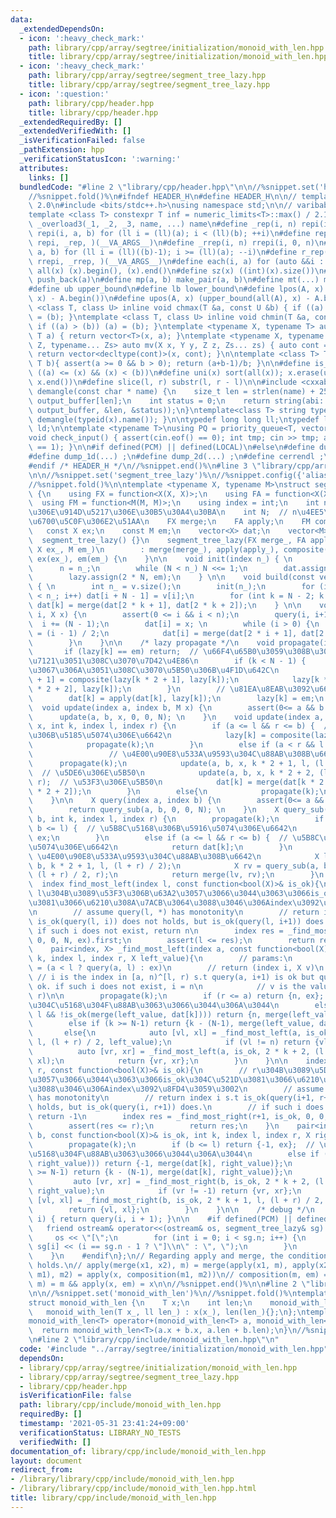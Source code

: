 ```yaml
---
data:
  _extendedDependsOn:
  - icon: ':heavy_check_mark:'
    path: library/cpp/array/segtree/initialization/monoid_with_len.hpp
    title: library/cpp/array/segtree/initialization/monoid_with_len.hpp
  - icon: ':heavy_check_mark:'
    path: library/cpp/array/segtree/segment_tree_lazy.hpp
    title: library/cpp/array/segtree/segment_tree_lazy.hpp
  - icon: ':question:'
    path: library/cpp/header.hpp
    title: library/cpp/header.hpp
  _extendedRequiredBy: []
  _extendedVerifiedWith: []
  _isVerificationFailed: false
  _pathExtension: hpp
  _verificationStatusIcon: ':warning:'
  attributes:
    links: []
  bundledCode: "#line 2 \"library/cpp/header.hpp\"\n\n//%snippet.set('header')%\n\
    //%snippet.fold()%\n#ifndef HEADER_H\n#define HEADER_H\n\n// template version\
    \ 2.0\n#include <bits/stdc++.h>\nusing namespace std;\n\n// varibable settings\n\
    template <class T> constexpr T inf = numeric_limits<T>::max() / 2.1;\n\n#define\
    \ _overload3(_1, _2, _3, name, ...) name\n#define _rep(i, n) repi(i, 0, n)\n#define\
    \ repi(i, a, b) for (ll i = (ll)(a); i < (ll)(b); ++i)\n#define rep(...) _overload3(__VA_ARGS__,\
    \ repi, _rep, )(__VA_ARGS__)\n#define _rrep(i, n) rrepi(i, 0, n)\n#define rrepi(i,\
    \ a, b) for (ll i = (ll)((b)-1); i >= (ll)(a); --i)\n#define r_rep(...) _overload3(__VA_ARGS__,\
    \ rrepi, _rrep, )(__VA_ARGS__)\n#define each(i, a) for (auto &&i : a)\n#define\
    \ all(x) (x).begin(), (x).end()\n#define sz(x) ((int)(x).size())\n#define pb(a)\
    \ push_back(a)\n#define mp(a, b) make_pair(a, b)\n#define mt(...) make_tuple(__VA_ARGS__)\n\
    #define ub upper_bound\n#define lb lower_bound\n#define lpos(A, x) (lower_bound(all(A),\
    \ x) - A.begin())\n#define upos(A, x) (upper_bound(all(A), x) - A.begin())\ntemplate\
    \ <class T, class U> inline void chmax(T &a, const U &b) { if ((a) < (b)) (a)\
    \ = (b); }\ntemplate <class T, class U> inline void chmin(T &a, const U &b) {\
    \ if ((a) > (b)) (a) = (b); }\ntemplate <typename X, typename T> auto mv(X x,\
    \ T a) { return vector<T>(x, a); }\ntemplate <typename X, typename Y, typename\
    \ Z, typename... Zs> auto mv(X x, Y y, Z z, Zs... zs) { auto cont = mv(y, z, zs...);\
    \ return vector<decltype(cont)>(x, cont); }\n\ntemplate <class T> T cdiv(T a,\
    \ T b){ assert(a >= 0 && b > 0); return (a+b-1)/b; }\n\n#define is_in(x, a, b)\
    \ ((a) <= (x) && (x) < (b))\n#define uni(x) sort(all(x)); x.erase(unique(all(x)),\
    \ x.end())\n#define slice(l, r) substr(l, r - l)\n\n#include <cxxabi.h>\nstring\
    \ demangle(const char * name) {\n    size_t len = strlen(name) + 256;\n    char\
    \ output_buffer[len];\n    int status = 0;\n    return string(abi::__cxa_demangle(name,\
    \ output_buffer, &len, &status));\n}\ntemplate<class T> string type(T x){ return\
    \ demangle(typeid(x).name()); }\n\ntypedef long long ll;\ntypedef long double\
    \ ld;\n\ntemplate <typename T>\nusing PQ = priority_queue<T, vector<T>, greater<T>>;\n\
    void check_input() { assert(cin.eof() == 0); int tmp; cin >> tmp; assert(cin.eof()\
    \ == 1); }\n\n#if defined(PCM) || defined(LOCAL)\n#else\n#define dump(...) ;\n\
    #define dump_1d(...) ;\n#define dump_2d(...) ;\n#define cerrendl ;\n#endif\n\n\
    #endif /* HEADER_H */\n//%snippet.end()%\n#line 3 \"library/cpp/array/segtree/segment_tree_lazy.hpp\"\
    \n\n//%snippet.set('segment_tree_lazy')%\n//%snippet.config({'alias':'lazy'})%\n\
    //%snippet.fold()%\n\ntemplate <typename X, typename M>\nstruct segment_tree_lazy\
    \ {\n    using FX = function<X(X, X)>;\n    using FA = function<X(X, M)>;\n  \
    \  using FM = function<M(M, M)>;\n    using index = int;\n    int n;  // \u5143\
    \u306E\u914D\u5217\u306E\u30B5\u30A4\u30BA\n    int N;  // n\u4EE5\u4E0A\u306E\
    \u6700\u5C0F\u306E2\u51AA\n    FX merge;\n    FA apply;\n    FM composite;\n \
    \   const X ex;\n    const M em;\n    vector<X> dat;\n    vector<M> lazy;\n  \
    \  segment_tree_lazy() {}\n    segment_tree_lazy(FX merge_, FA apply_, FM composite_,\
    \ X ex_, M em_)\n        : merge(merge_), apply(apply_), composite(composite_),\
    \ ex(ex_), em(em_) {\n    }\n\n    void init(index n_) { \n        N = 1;\n  \
    \      n = n_;\n        while (N < n_) N <<= 1;\n        dat.assign(2 * N, ex);\n\
    \        lazy.assign(2 * N, em);\n    } \n\n    void build(const vector<X> &v)\
    \ { \n        int n_ = v.size();\n        init(n_);\n        for (int i = 0; i\
    \ < n_; i++) dat[i + N - 1] = v[i];\n        for (int k = N - 2; k >= 0; k--)\
    \ dat[k] = merge(dat[2 * k + 1], dat[2 * k + 2]);\n    } \n\n    void set(index\
    \ i, X x) {\n        assert(0 <= i && i < n);\n        query(i, i+1);\n      \
    \  i += (N - 1);\n        dat[i] = x; \n        while (i > 0) {\n            i\
    \ = (i - 1) / 2;\n            dat[i] = merge(dat[2 * i + 1], dat[2 * i + 2]);\n\
    \        }\n    }\n\n    /* lazy propagate */\n    void propagate(int k) {\n \
    \       if (lazy[k] == em) return;  // \u66F4\u65B0\u3059\u308B\u3082\u306E\u304C\
    \u7121\u3051\u308C\u3070\u7D42\u4E86\n        if (k < N - 1) {            // \u8449\
    \u3067\u306A\u3051\u308C\u3070\u5B50\u306B\u4F1D\u642C\n            lazy[k * 2\
    \ + 1] = composite(lazy[k * 2 + 1], lazy[k]);\n            lazy[k * 2 + 2] = composite(lazy[k\
    \ * 2 + 2], lazy[k]);\n        }\n        // \u81EA\u8EAB\u3092\u66F4\u65B0\n\
    \        dat[k] = apply(dat[k], lazy[k]);\n        lazy[k] = em;\n    }\n\n  \
    \  void update(index a, index b, M x) {\n        assert(0<= a && b <= n);\n  \
    \      update(a, b, x, 0, 0, N); \n    }\n    void update(index a, index b, M\
    \ x, int k, index l, index r) {\n        if (a <= l && r <= b) {  // \u5B8C\u5168\
    \u306B\u5185\u5074\u306E\u6642\n            lazy[k] = composite(lazy[k], x);\n\
    \            propagate(k);\n        }\n        else if (a < r && l < b) {    \
    \                 // \u4E00\u90E8\u533A\u9593\u304C\u88AB\u308B\u6642\n      \
    \      propagate(k);\n            update(a, b, x, k * 2 + 1, l, (l + r) / 2);\
    \  // \u5DE6\u306E\u5B50\n            update(a, b, x, k * 2 + 2, (l + r) / 2,\
    \ r);  // \u53F3\u306E\u5B50\n            dat[k] = merge(dat[k * 2 + 1], dat[k\
    \ * 2 + 2]);\n        }\n        else{\n            propagate(k);\n        }\n\
    \    }\n\n    X query(index a, index b) {\n        assert(0<= a && b <= n);\n\
    \        return query_sub(a, b, 0, 0, N); \n    }\n    X query_sub(index a, index\
    \ b, int k, index l, index r) {\n        propagate(k);\n        if (r <= a ||\
    \ b <= l) {  // \u5B8C\u5168\u306B\u5916\u5074\u306E\u6642\n            return\
    \ ex;\n        }\n        else if (a <= l && r <= b) {  // \u5B8C\u5168\u306B\u5185\
    \u5074\u306E\u6642\n            return dat[k];\n        }\n        else {  //\
    \ \u4E00\u90E8\u533A\u9593\u304C\u88AB\u308B\u6642\n            X lv = query_sub(a,\
    \ b, k * 2 + 1, l, (l + r) / 2);\n            X rv = query_sub(a, b, k * 2 + 2,\
    \ (l + r) / 2, r);\n            return merge(lv, rv);\n        }\n    }\n\n  \
    \  index find_most_left(index l, const function<bool(X)>& is_ok){\n        //\
    \ l\u304B\u3089\u53F3\u306B\u63A2\u3057\u3066\u3044\u3063\u3066is_ok\u304C\u521D\
    \u3081\u3066\u6210\u308A\u7ACB\u3064\u3088\u3046\u306Aindex\u3092\u8FD4\u3059\u3002\
    \n        // assume query(l, *) has monotonity\n        // return index i s.t\
    \ is_ok(query(l, i)) does not holds, but is_ok(query(l, i+1)) does.\n        //\
    \ if such i does not exist, return n\n        index res = _find_most_left(l, is_ok,\
    \ 0, 0, N, ex).first;\n        assert(l <= res);\n        return res;\n    }\n\
    \    pair<index, X> _find_most_left(index a, const function<bool(X)>& is_ok, int\
    \ k, index l, index r, X left_value){\n        // params:\n            // left_value\
    \ = (a < l ? query(a, l) : ex)\n        // return (index i, X v)\n           \
    \ // i is the index in [a, n)^[l, r) s.t query(a, i+1) is ok but query(a, i) isn't\
    \ ok. if such i does not exist, i = n\n            // v is the value s.t query(a,\
    \ r)\n\n        propagate(k);\n        if (r <= a) return {n, ex};  // \u533A\u9593\
    \u304C\u5168\u304F\u88AB\u3063\u3066\u3044\u306A\u3044\n        else if (a <=\
    \ l && !is_ok(merge(left_value, dat[k]))) return {n, merge(left_value, dat[k])};\n\
    \        else if (k >= N-1) return {k - (N-1), merge(left_value, dat[k])};\n \
    \       else{\n            auto [vl, xl] = _find_most_left(a, is_ok, 2 * k + 1,\
    \ l, (l + r) / 2, left_value);\n            if (vl != n) return {vl, xl};\n  \
    \          auto [vr, xr] = _find_most_left(a, is_ok, 2 * k + 2, (l + r) / 2, r,\
    \ xl);\n            return {vr, xr};\n        }\n    }\n\n    index find_most_right(index\
    \ r, const function<bool(X)>& is_ok){\n        // r\u304B\u3089\u5DE6\u306B\u63A2\
    \u3057\u3066\u3044\u3063\u3066is_ok\u304C\u521D\u3081\u3066\u6210\u308A\u7ACB\u3064\
    \u3088\u3046\u306Aindex\u3092\u8FD4\u3059\u3002\n        // assume query(*, r)\
    \ has monotonity\n        // return index i s.t is_ok(query(i+1, r+1)) does not\
    \ holds, but is_ok(query(i, r+1)) does.\n        // if such i does not exist,\
    \ return -1\n        index res = _find_most_right(r+1, is_ok, 0, 0, N, ex).first;\n\
    \        assert(res <= r);\n        return res;\n    }\n    pair<index, X> _find_most_right(index\
    \ b, const function<bool(X)>& is_ok, int k, index l, index r, X right_value){\n\
    \        propagate(k);\n        if (b <= l) return {-1, ex};  // \u533A\u9593\u304C\
    \u5168\u304F\u88AB\u3063\u3066\u3044\u306A\u3044\n        else if (r <= b && !is_ok(merge(dat[k],\
    \ right_value))) return {-1, merge(dat[k], right_value)};\n        else if (k\
    \ >= N-1) return {k - (N-1), merge(dat[k], right_value)};\n        else{\n   \
    \         auto [vr, xr] = _find_most_right(b, is_ok, 2 * k + 2, (l + r) / 2, r,\
    \ right_value);\n            if (vr != -1) return {vr, xr};\n            auto\
    \ [vl, xl] = _find_most_right(b, is_ok, 2 * k + 1, l, (l + r) / 2, xr);\n    \
    \        return {vl, xl};\n        }\n    }\n\n    /* debug */\n    inline X operator[](int\
    \ i) { return query(i, i + 1); }\n\n    #if defined(PCM) || defined(LOCAL)\n \
    \   friend ostream& operator<<(ostream& os, segment_tree_lazy& sg) {  //\n   \
    \     os << \"[\";\n        for (int i = 0; i < sg.n; i++) {\n            os <<\
    \ sg[i] << (i == sg.n - 1 ? \"]\\n\" : \", \");\n        }\n        return os;\n\
    \    }\n    #endif\n};\n// Regarding apply and merge, the conditions below should\
    \ holds.\n// apply(merge(x1, x2), m) = merge(apply(x1, m), apply(x2, m))\n// apply(apply(x,\
    \ m1), m2) = apply(x, composition(m1, m2))\n// composition(m, em) = m && composition(em,\
    \ m) = m && apply(x, em) = x\n\n//%snippet.end()%\n\n#line 2 \"library/cpp/array/segtree/initialization/monoid_with_len.hpp\"\
    \n\n//%snippet.set('monoid_with_len')%\n//%snippet.fold()%\ntemplate<class T>\n\
    struct monoid_with_len {\n    T x;\n    int len;\n    monoid_with_len(){};\n \
    \   monoid_with_len(T x_, ll len_) : x(x_), len(len_){};\n};\ntemplate<class T>\n\
    monoid_with_len<T> operator+(monoid_with_len<T> a, monoid_with_len<T> b){\n  \
    \  return monoid_with_len<T>(a.x + b.x, a.len + b.len);\n}\n//%snippet.end()%\n\
    \n#line 2 \"library/cpp/include/monoid_with_len.hpp\"\n"
  code: '#include "../array/segtree/initialization/monoid_with_len.hpp"'
  dependsOn:
  - library/cpp/array/segtree/initialization/monoid_with_len.hpp
  - library/cpp/array/segtree/segment_tree_lazy.hpp
  - library/cpp/header.hpp
  isVerificationFile: false
  path: library/cpp/include/monoid_with_len.hpp
  requiredBy: []
  timestamp: '2021-05-31 23:41:24+09:00'
  verificationStatus: LIBRARY_NO_TESTS
  verifiedWith: []
documentation_of: library/cpp/include/monoid_with_len.hpp
layout: document
redirect_from:
- /library/library/cpp/include/monoid_with_len.hpp
- /library/library/cpp/include/monoid_with_len.hpp.html
title: library/cpp/include/monoid_with_len.hpp
---
```

